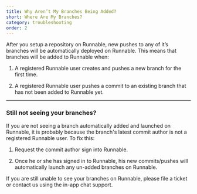 ```yaml
---
title: Why Aren’t My Branches Being Added?
short: Where Are My Branches?
category: troubleshooting
order: 2
---
```


After you setup a repository on Runnable, new pushes to any of it’s branches will be automatically deployed on Runnable. This means that branches will be added to Runnable when:

1. A registered Runnable user creates and pushes a new branch for the first time.

2. A registered Runnable user pushes a commit to an existing branch that has not been added to Runnable yet.

---

### Still not seeing your branches?

If you are not seeing a branch automatically added and launched on Runnable, it is probably because the branch's latest commit author is not a registered Runnable user. To fix this:

1. Request the commit author sign into Runnable.

2. Once he or she has signed in to Runnable, his new commits/pushes will automatically launch any un-added branches on Runnable.

If you are still unable to see your branches on Runnable, please file a ticket or contact us using the in-app chat support.
